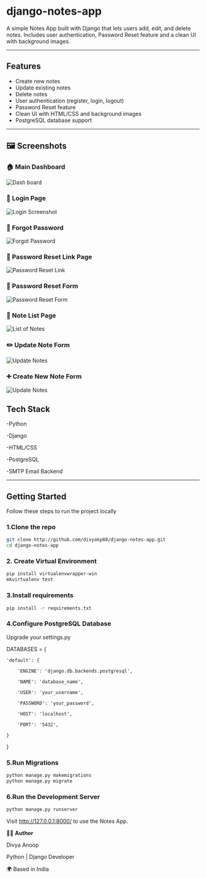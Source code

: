 # django-notes-app

A simple Notes App built with Django that lets users add, edit, and delete notes.
Includes user authentication, Password Reset feature and a clean UI with background images.

---

##  Features

- Create new notes  
- Update existing notes  
- Delete notes  
- User authentication (register, login, logout)
- Password Reset feature
- Clean UI with HTML/CSS and background images  
- PostgreSQL database support

---

## 🖼️ Screenshots

### 🏠 Main Dashboard

![Dash board](noteapp/static/paper_img/Screenshotmain.png)

### 🔐 Login Page

![Login Screenshot](noteapp/static/paper_img/Screenshotlogin.png)

### 🔑 Forgot Password 

![Forgot Password](noteapp/static/paper_img/Screenshotforgot.png)

### 📧 Password Reset Link Page

![Password Reset Link](noteapp/static/paper_img/Screenshotresetlink.png)

### 🔑 Password Reset Form

![Password Reset Form](noteapp/static/paper_img/Screenshotset_pass.png)

### 📝 Note List Page

![List of Notes](noteapp/static/paper_img/Screenshot_note_list.png)

### ✏️ Update Note Form

![Update Notes](noteapp/static/paper_img/Screenshot_edit_note.png)


### ➕ Create New Note Form

![Update Notes](noteapp/static/paper_img/Screenshot_create_new_note.png)







## Tech Stack

-Python

-Django

-HTML/CSS

-PostgreSQL

-SMTP Email Backend


---

## Getting Started

Follow these steps to run the project locally

### 1.Clone the repo

```bash
git clone http://github.com/divyakp88/django-notes-app.git
cd django-notes-app
```
### 2. Create Virtual Environment

```bash
pip install virtualenvwrapper-win
mkvirtualenv test
```
### 3.Install requirements

```bash
pip install -r requirements.txt
```
### 4.Configure PostgreSQL Database

Upgrade your settings.py

DATABASES = {

    'default': {
    
        'ENGINE': 'django.db.backends.postgresql',
        
        'NAME': 'database_name',
        
        'USER': 'your_username',
        
        'PASSWORD': 'your_password',
        
        'HOST': 'localhost',
        
        'PORT': '5432',
        
    }
    
}

### 5.Run Migrations

```bash
python manage.py makemigrations
python manage.py migrate
```
### 6.Run the Development Server

```bash
python manage.py runserver
```
Visit http://127.0.0.1:8000/ to use the Notes App.

🙋‍♀️ **Author**

  Divya Anoop
  
  Python | Django Developer
  
  🌍 Based in India

